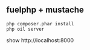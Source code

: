 fuelphp + mustache
---------------------------------------


```
php composer.phar install
php oil server
````

show http://localhost:8000

